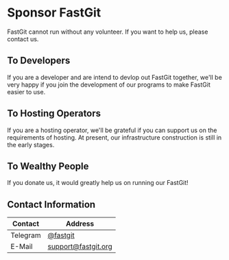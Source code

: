 # Sponsor FastGit

FastGit cannot run without any volunteer. If you want to help us, please contact us.

## To Developers

If you are a developer and are intend to devlop out FastGit together, we'll be very happy if you join the development of our programs to make FastGit easier to use.

## To Hosting Operators

If you are a hosting operator, we'll be grateful if you can support us on the requirements of hosting. At present, our infrastructure construction is still in the early stages.

## To Wealthy People

If you donate us, it would greatly help us on running our FastGit!

## Contact Information

| Contact | Address |
| ------- | ---- |
| Telegram | [@fastgit](https://t.me/fastgit) |
| E-Mail | [support@fastgit.org](mailto:support@fastgit.org) |

